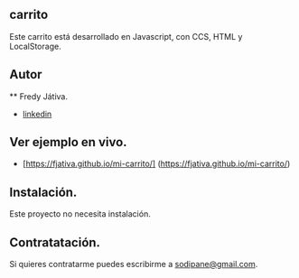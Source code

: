 ## carrito
Este carrito está desarrollado en Javascript, con CCS, HTML y LocalStorage.

## Autor
** Fredy Játiva.
* [linkedin](https://www.linkedin.com/in/fredy-jativa-145b7ab6/) 

## Ver ejemplo en vivo.
- [https://fjativa.github.io/mi-carrito/] (https://fjativa.github.io/mi-carrito/)

## Instalación.
Este proyecto no necesita instalación.

## Contratatación.
Si quieres contratarme puedes escribirme a sodipane@gmail.com.
